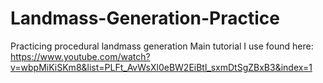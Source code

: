# Landmass-Generation-Practice
Practicing procedural landmass generation
Main tutorial I use found here: https://www.youtube.com/watch?v=wbpMiKiSKm8&list=PLFt_AvWsXl0eBW2EiBtl_sxmDtSgZBxB3&index=1
